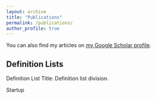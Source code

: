 ```yaml
---
layout: archive
title: "Publications"
permalink: /publications/
author_profile: true
---
```



<div class="wordwrap">You can also find my articles on <a href="{{site.author.googlescholar}}">my Google Scholar profile</a>.</div>


## Definition Lists

Definition List Title:   Definition list division.

Startup


